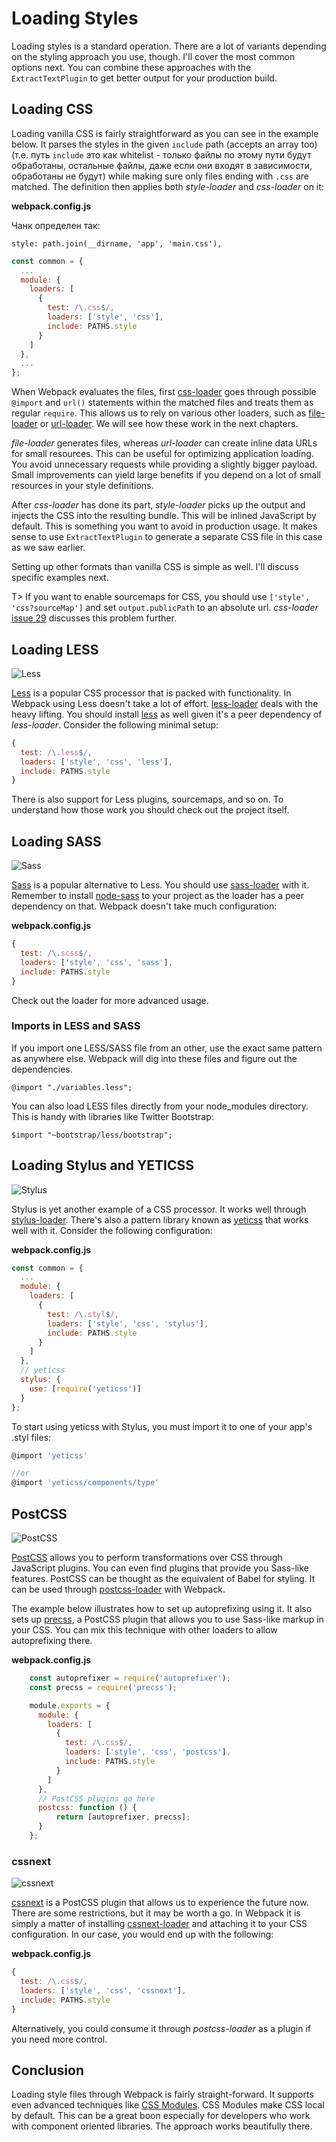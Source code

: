 # Loading Styles

Loading styles is a standard operation. There are a lot of variants depending on the styling approach you use, though. I'll cover the most common options next. You can combine these approaches with the `ExtractTextPlugin` to get better output for your production build.

## Loading CSS

Loading vanilla CSS is fairly straightforward as you can see in the example below. It parses the styles in the given `include` path (accepts an array too) (т.е. путь `include` это как whitelist - только файлы по этому пути будут обработаны, остальные файлы, даже если они входят в зависимости, обработаны не будут) while making sure only files ending with `.css` are matched. The definition then applies both *style-loader* and *css-loader* on it:


**webpack.config.js**

Чанк определен так:
```
style: path.join(__dirname, 'app', 'main.css'),

```

```javascript
const common = {
  ...
  module: {
    loaders: [
      {
        test: /\.css$/,
        loaders: ['style', 'css'],
        include: PATHS.style
      }
    ]
  },
  ...
};
```

When Webpack evaluates the files, first [css-loader](https://www.npmjs.com/package/css-loader) goes through possible `@import` and `url()` statements within the matched files and treats them as regular `require`. This allows us to rely on various other loaders, such as [file-loader](https://www.npmjs.com/package/file-loader) or [url-loader](https://www.npmjs.com/package/url-loader). We will see how these work in the next chapters.

*file-loader* generates files, whereas *url-loader* can create inline data URLs for small resources. This can be useful for optimizing application loading. You avoid unnecessary requests while providing a slightly bigger payload. Small improvements can yield large benefits if you depend on a lot of small resources in your style definitions.

After *css-loader* has done its part, *style-loader* picks up the output and injects the CSS into the resulting bundle. This will be inlined JavaScript by default. This is something you want to avoid in production usage. It makes sense to use `ExtractTextPlugin` to generate a separate CSS file in this case as we saw earlier.

Setting up other formats than vanilla CSS is simple as well. I'll discuss specific examples next.

T> If you want to enable sourcemaps for CSS, you should use `['style', 'css?sourceMap']` and set `output.publicPath` to an absolute url. *css-loader* [issue 29](https://github.com/webpack/css-loader/issues/29) discusses this problem further.

## Loading LESS

![Less](images/less.png)

[Less](http://lesscss.org/) is a popular CSS processor that is packed with functionality. In Webpack using Less doesn't take a lot of effort. [less-loader](https://www.npmjs.com/package/less-loader) deals with the heavy lifting. You should install [less](https://www.npmjs.com/package/less) as well given it's a peer dependency of *less-loader*. Consider the following minimal setup:

```javascript
{
  test: /\.less$/,
  loaders: ['style', 'css', 'less'],
  include: PATHS.style
}
```

There is also support for Less plugins, sourcemaps, and so on. To understand how those work you should check out the project itself.

## Loading SASS

![Sass](images/sass.png)

[Sass](http://sass-lang.com/) is a popular alternative to Less. You should use [sass-loader](https://www.npmjs.com/package/sass-loader) with it. Remember to install [node-sass](https://www.npmjs.com/package/node-sass) to your project as the loader has a peer dependency on that. Webpack doesn't take much configuration:

**webpack.config.js**

```javascript
{
  test: /\.scss$/,
  loaders: ['style', 'css', 'sass'],
  include: PATHS.style
}
```

Check out the loader for more advanced usage.

### Imports in LESS and SASS

If you import one LESS/SASS file from an other, use the exact same pattern as anywhere else. Webpack will dig into these files and figure out the dependencies.

```less
@import "./variables.less";
```

You can also load LESS files directly from your node_modules directory. This is handy with libraries like Twitter Bootstrap:

```less
$import "~bootstrap/less/bootstrap";
```

## Loading Stylus and YETICSS

![Stylus](images/stylus.png)

Stylus is yet another example of a CSS processor. It works well through [stylus-loader](https://github.com/shama/stylus-loader). There's also a pattern library known as [yeticss](https://www.npmjs.com/package/yeticss) that works well with it. Consider the following configuration:

**webpack.config.js**

```javascript
const common = {
  ...
  module: {
    loaders: [
      {
        test: /\.styl$/,
        loaders: ['style', 'css', 'stylus'],
        include: PATHS.style
      }
    ]
  },
  // yeticss
  stylus: {
    use: [require('yeticss')]
  }
};
```

To start using yeticss with Stylus, you must import it to one of your app's .styl files:

```javascript
@import 'yeticss'

//or
@import 'yeticss/components/type'
```

## PostCSS

![PostCSS](images/postcss.png)

[PostCSS](https://github.com/postcss/postcss) allows you to perform transformations over CSS through JavaScript plugins. You can even find plugins that provide you Sass-like features. PostCSS can be thought as the equivalent of Babel for styling. It can be used through [postcss-loader](https://www.npmjs.com/package/postcss-loader) with Webpack.

The example below illustrates how to set up autoprefixing using it. It also sets up [precss](https://www.npmjs.com/package/precss), a PostCSS plugin that allows you to use Sass-like markup in your CSS. You can mix this technique with other loaders to allow autoprefixing there.

**webpack.config.js**

```javascript
    const autoprefixer = require('autoprefixer');
    const precss = require('precss');

    module.exports = {
      module: {
        loaders: [
          {
            test: /\.css$/,
            loaders: ['style', 'css', 'postcss'],
            include: PATHS.style
          }
        ]
      },
      // PostCSS plugins go here
      postcss: function () {
          return [autoprefixer, precss];
      }
    };
```

### cssnext

![cssnext](images/cssnext.jpg)

[cssnext](https://cssnext.github.io/) is a PostCSS plugin that allows us to experience the future now. There are some restrictions, but it may be worth a go. In Webpack it is simply a matter of installing [cssnext-loader](https://www.npmjs.com/package/cssnext-loader) and attaching it to your CSS configuration. In our case, you would end up with the following:

**webpack.config.js**

```javascript
{
  test: /\.css$/,
  loaders: ['style', 'css', 'cssnext'],
  include: PATHS.style
}
```

Alternatively, you could consume it through *postcss-loader* as a plugin if you need more control.

## Conclusion

Loading style files through Webpack is fairly straight-forward. It supports even advanced techniques like [CSS Modules](https://github.com/css-modules/webpack-demo). CSS Modules make CSS local by default. This can be a great boon especially for developers who work with component oriented libraries. The approach works beautifully there.
